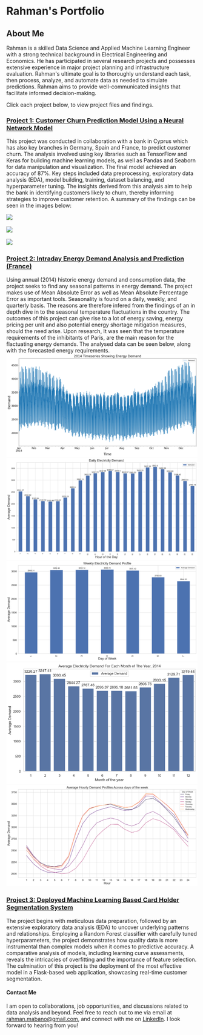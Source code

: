 # Rahman's Portfolio
## About Me
Rahman is a skilled Data Science and Applied Machine Learning Engineer with a strong technical background in Electrical Engineering and Economics. 
He has participated in several research projects and possesses extensive experience in major project planning and infrastructure evaluation. 
Rahman's ultimate goal is to thoroughly understand each task, then process, analyze, and automate data as needed to simulate predictions. 
Rahman aims to provide well-communicated insights that facilitate informed decision-making.

Click each project below, to view project files and findings.

### [Project 1: Customer Churn Prediction Model Using a Neural Network Model](https://github.com/DarthVadah/Customer-Churn-Prediction-Model-Using-a-Neural-Network-Model)
This project was conducted in collaboration with a bank in Cyprus which has also key branches in 
Germany, Spain and France, to predict customer churn. The analysis involved using key libraries such 
as TensorFlow and Keras for building machine learning models, as well as Pandas and Seaborn for 
data manipulation and visualization. The final model achieved an accuracy of 87%. Key steps 
included data preprocessing, exploratory data analysis (EDA), model building, training, dataset 
balancing, and hyperparameter tuning. The insights derived from this analysis aim to help the bank in 
identifying customers likely to churn, thereby informing strategies to improve customer retention.
A summary of the findings can be seen in the images below:

![](https://github.com/DarthVadah/Rahman_-Data-Analyst-Portfolio/blob/main/Graphs/hist.png)

![](https://github.com/DarthVadah/Rahman_-Data-Analyst-Portfolio/blob/main/Graphs/Keras.png)

![](https://github.com/DarthVadah/Rahman_-Data-Analyst-Portfolio/blob/main/Graphs/Training%20and%20Validation%20Accuracy.png)


### [Project 2: Intraday Energy Demand Analysis and Prediction (France)](https://github.com/DarthVadah/France-Intraday-Energy-Demand-Analysis-and-Forecasting)
Using annual (2014) historic energy demand and consumption data, the project seeks to find any seasonal patterns in energy demand. The project makes use of Mean Absolute Error as well as Mean Absolute 
Percentage Error as important tools. Seasonality is found on a daily, weekly, and quarterly basis. The reasons are therefore infered from the findings of an in depth dive in to the seasonal 
temperature flactuations in the country. The outcomes of this project can give rise to a lot of energy saving, energy pricing per unit and also potential energy shortage mitigation measures, should the
need arise. Upon research, It was seen that the temperature requirements of the inhibitants of  Paris, are the main reason for the flactuating energy demands.
The analysed data can be seen below, along with the forecasted energy requirements.
![](https://github.com/DarthVadah/France-Intraday-Energy-Demand-Analysis-and-Forecasting/blob/main/GRAPHS/timeseries%20showing%20energy%20demand.png)
![](https://github.com/DarthVadah/France-Intraday-Energy-Demand-Analysis-and-Forecasting/blob/main/GRAPHS/daily%20electricity%20demand.png)
![](https://github.com/DarthVadah/France-Intraday-Energy-Demand-Analysis-and-Forecasting/blob/main/GRAPHS/weekly%20energy%20demand.png)
![](https://github.com/DarthVadah/France-Intraday-Energy-Demand-Analysis-and-Forecasting/blob/main/GRAPHS/monthly%20demand.png)
![](https://github.com/DarthVadah/France-Intraday-Energy-Demand-Analysis-and-Forecasting/blob/main/GRAPHS/average%20Hourky%20Demand%20VS%20Demand%20Prof.png)

### [Project 3: Deployed Machine Learning Based Card Holder Segmentation System](https://github.com/DarthVadah/Deployed-Machine-Learning-Based-Card-Holder-Segmentation-System)
The project begins with meticulous data preparation, followed by an extensive exploratory data analysis (EDA) to uncover underlying patterns and 
relationships. Employing a Random Forest classifier with carefully tuned hyperparameters, the project demonstrates how quality data is more instrumental than complex models when it comes to predictive accuracy. A comparative analysis of models, including learning curve assessments, reveals the intricacies of overfitting and the importance of feature selection. 
The 
culmination of this project is the deployment of the most effective model in a Flask-based web application, showcasing 
real-time customer segmentation.

#### Contact Me

I am open to collaborations, job opportunities, and discussions related to data analysis and beyond. Feel free to reach out to me via email at rahman.mabano@gmail.com, and connect with me on [LinkedIn](https://www.linkedin.com/in/rahman-mabano-98384b20b/). I look forward to hearing from you!



